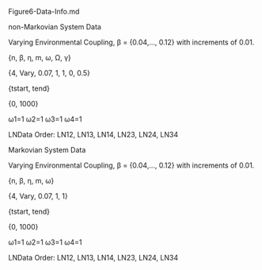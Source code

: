 Figure6-Data-Info.md

non-Markovian System Data

Varying Environmental Coupling, β = {0.04,..., 0.12} with increments of 0.01.

{n, β, η, m, ω, Ω, γ}

{4, Vary, 0.07, 1, 1, 0, 0.5}

{tstart, tend}

{0, 1000}

ω1=1 ω2=1 ω3=1 ω4=1

LNData Order: LN12, LN13, LN14, LN23, LN24, LN34

Markovian System Data

Varying Environmental Coupling, β = {0.04,..., 0.12} with increments of 0.01.

{n, β, η, m, ω}

{4, Vary, 0.07, 1, 1}

{tstart, tend}

{0, 1000}

ω1=1 ω2=1 ω3=1 ω4=1

LNData Order: LN12, LN13, LN14, LN23, LN24, LN34
